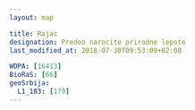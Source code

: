 ```yaml
---
layout: map

title: Rajac
designation: Predeo narocite prirodne lepote
last_modified_at: 2018-07-30T09:53:09+02:00

WDPA: [16413]
BioRaS: [66]
geoSrbija:
  L1_183: [179]
---
```

